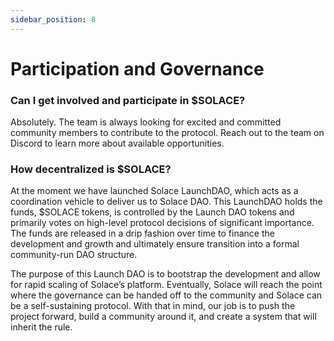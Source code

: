 ```yaml
---
sidebar_position: 8
---
```


# Participation and Governance

### Can I get involved and participate in $SOLACE?
Absolutely. The team is always looking for excited and committed community members to contribute to the protocol. Reach out to the team on Discord to learn more about available opportunities.

### How decentralized is $SOLACE?
At the moment we have launched Solace LaunchDAO, which acts as a coordination vehicle to deliver us to Solace DAO. This LaunchDAO holds the funds, $SOLACE tokens, is controlled by the Launch DAO tokens and primarily votes on high-level protocol decisions of significant importance. The funds are released in a drip fashion over time to finance the development and growth and ultimately ensure transition into a formal community-run DAO structure.

The purpose of this Launch DAO is to bootstrap the development and allow for rapid scaling of Solace’s platform. Eventually, Solace will reach the point where the governance can be handed off to the community and Solace can be a self-sustaining protocol. With that in mind, our job is to push the project forward, build a community around it, and create a system that will inherit the rule.
